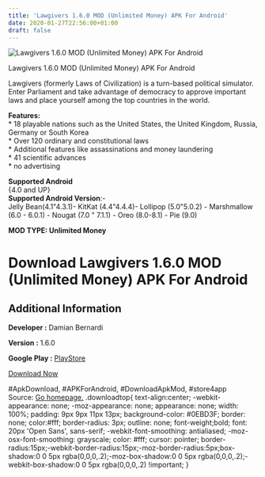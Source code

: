 ```yaml
---
title: 'Lawgivers 1.6.0 MOD (Unlimited Money) APK For Android'
date: 2020-01-27T22:56:00+01:00
draft: false
---
```


![Lawgivers 1.6.0 MOD (Unlimited Money) APK For Android](https://i1.wp.com/apkhome.net/wp-content/uploads/2020/01/Lawgivers-1.6.0-MOD-Unlimited-Money-1.png "Lawgivers 1.6.0 MOD (Unlimited Money) APK For Android")

  

Lawgivers 1.6.0 MOD (Unlimited Money) APK For Android

Lawgivers (formerly Laws of Civilization) is a turn-based political simulator. Enter Parliament and take advantage of democracy to approve important laws and place yourself among the top countries in the world.

**Features:**  
\* 18 playable nations such as the United States, the United Kingdom, Russia, Germany or South Korea  
\* Over 120 ordinary and constitutional laws  
\* Additional features like assassinations and money laundering  
\* 41 scientific advances  
\* no advertising

**Supported Android**  
{4.0 and UP}  
**Supported Android Version**:-  
Jelly Bean(4.1"4.3.1)- KitKat (4.4"4.4.4)- Lollipop (5.0"5.0.2) - Marshmallow (6.0 - 6.0.1) - Nougat (7.0 " 7.1.1) - Oreo (8.0-8.1) - Pie (9.0)

**MOD TYPE: Unlimited Money**

Download Lawgivers 1.6.0 MOD (Unlimited Money) APK For Android
==============================================================

Additional Information
----------------------

**Developer :** Damian Bernardi

**Version :** 1.6.0

**Google Play :** [PlayStore](https://play.google.com/store/apps/details?id=com.DamianBernardi.LawsofCivilization)

  

[Download Now](https://store4app.co/post/lawgivers-1-6-0-mod-unlimited-money-apk-for-android_1580157208)

  
#ApkDownload, #APKForAndroid, #DownloadApkMod, #store4app  
Source: [Go homepage.](https://store4app.co/post/lawgivers-1-6-0-mod-unlimited-money-apk-for-android_1580157208) .downloadtop{ text-align:center; -webkit-appearance: none; -moz-appearance: none; appearance: none; width: 100%; padding: 9px 9px 11px 13px; background-color: #0EBD3F; border: none; color:#fff; border-radius: 3px; outline: none; font-weight;bold; font: 20px 'Open Sans', sans-serif; -webkit-font-smoothing: antialiased; -moz-osx-font-smoothing: grayscale; color: #fff; cursor: pointer; border-radius:15px;-webkit-border-radius:15px;-moz-border-radius:5px;box-shadow:0 0 5px rgba(0,0,0,.2);-moz-box-shadow:0 0 5px rgba(0,0,0,.2);-webkit-box-shadow:0 0 5px rgba(0,0,0,.2) !important; }